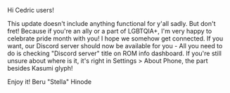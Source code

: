 Hi Cedric users!

This update doesn't include anything functional for y'all sadly. But
don't fret! Because if you're an ally or a part of LGBTQIA+, I'm very
happy to celebrate pride month with you! I hope we somehow get
connected. If you want, our Discord server should now be available for
you - All you need to do is checking "Discord server" title on ROM info
dashboard. If you're still unsure about where is it, it's right in
Settings > About Phone, the part besides Kasumi glyph!

Enjoy it!
                       Beru "Stella" Hinode
